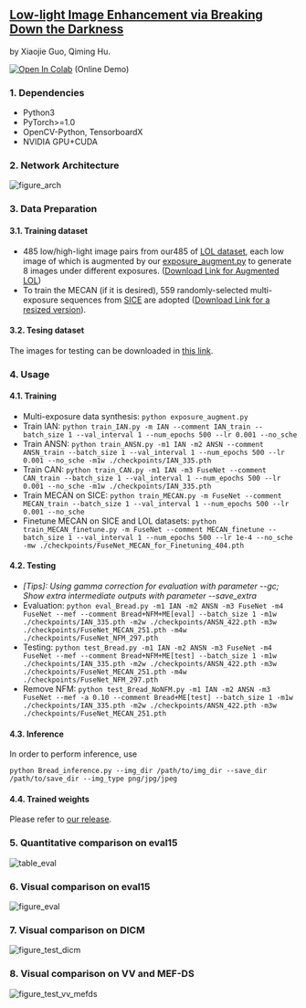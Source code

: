 ## [Low-light Image Enhancement via Breaking Down the Darkness](https://arxiv.org/abs/2111.15557)
by Xiaojie Guo, Qiming Hu.

[![Open In Colab](https://colab.research.google.com/assets/colab-badge.svg)](https://colab.research.google.com/github/mingcv/Bread/blob/main/bread_demo_uploader.ipynb) (Online Demo)

<!-- ![figure_tease](https://github.com/mingcv/Bread/blob/main/figures/figure_tease.png) --> 

### 1. Dependencies
* Python3
* PyTorch>=1.0
* OpenCV-Python, TensorboardX
* NVIDIA GPU+CUDA

### 2. Network Architecture
![figure_arch](https://github.com/mingcv/Bread/blob/main/figures/Bread_architecture_full.png)

### 3. Data Preparation

#### 3.1. Training dataset
* 485 low/high-light image pairs from our485 of [LOL dataset](https://daooshee.github.io/BMVC2018website/), each low image of which is augmented by our [exposure_augment.py](https://github.com/mingcv/Bread/blob/main/exposure_augment.py) to generate 8 images under different exposures. ([Download Link for Augmented LOL](https://drive.google.com/file/d/1gyX2kYJWuj3C00eobd49MjRuNbZ29dqN/view?usp=sharing))
* To train the MECAN (if it is desired), 559 randomly-selected multi-exposure sequences from [SICE](https://github.com/csjcai/SICE) are adopted ([Download Link for a resized version](https://drive.google.com/file/d/1OTNP-QJ3Nade5my04A2iYVTY77IQBEMf/view?usp=sharing)).

#### 3.2. Tesing dataset
The images for testing can be downloaded in [this link](https://github.com/mingcv/Bread/releases/download/checkpoints/data.zip).

<!-- * 15 low/high-light image pairs from eval15 of [LOL dataset](https://daooshee.github.io/BMVC2018website/).
* 44 low-light images from DICM.
* 8 low-light images from NPE.
* 24 low-light images from VV. -->

### 4. Usage

#### 4.1. Training 
* Multi-exposure data synthesis: ```python exposure_augment.py```
* Train IAN: ```python train_IAN.py -m IAN --comment IAN_train --batch_size 1 --val_interval 1 --num_epochs 500 --lr 0.001 --no_sche```
* Train ANSN: ```python train_ANSN.py -m1 IAN -m2 ANSN --comment ANSN_train --batch_size 1 --val_interval 1 --num_epochs 500 --lr 0.001 --no_sche -m1w ./checkpoints/IAN_335.pth```
* Train CAN: ```python train_CAN.py -m1 IAN -m3 FuseNet --comment CAN_train --batch_size 1 --val_interval 1 --num_epochs 500 --lr 0.001 --no_sche -m1w ./checkpoints/IAN_335.pth```
* Train MECAN on SICE: ```python train_MECAN.py -m FuseNet --comment MECAN_train --batch_size 1 --val_interval 1 --num_epochs 500 --lr 0.001 --no_sche```
* Finetune MECAN on SICE and LOL datasets:  ```python train_MECAN_finetune.py -m FuseNet --comment MECAN_finetune --batch_size 1 --val_interval 1 --num_epochs 500 --lr 1e-4 --no_sche -mw ./checkpoints/FuseNet_MECAN_for_Finetuning_404.pth```

#### 4.2. Testing 
* *\[Tips\]: Using gamma correction for evaluation with parameter --gc; Show extra intermediate outputs with parameter --save_extra*
* Evaluation: ```python eval_Bread.py -m1 IAN -m2 ANSN -m3 FuseNet -m4 FuseNet --mef --comment Bread+NFM+ME[eval] --batch_size 1 -m1w ./checkpoints/IAN_335.pth -m2w ./checkpoints/ANSN_422.pth -m3w ./checkpoints/FuseNet_MECAN_251.pth -m4w ./checkpoints/FuseNet_NFM_297.pth```
* Testing: ```python test_Bread.py -m1 IAN -m2 ANSN -m3 FuseNet -m4 FuseNet --mef --comment Bread+NFM+ME[test] --batch_size 1 -m1w ./checkpoints/IAN_335.pth -m2w ./checkpoints/ANSN_422.pth -m3w ./checkpoints/FuseNet_MECAN_251.pth -m4w ./checkpoints/FuseNet_NFM_297.pth```
* Remove NFM: ```python test_Bread_NoNFM.py -m1 IAN -m2 ANSN -m3 FuseNet --mef -a 0.10 --comment Bread+ME[test] --batch_size 1 -m1w ./checkpoints/IAN_335.pth -m2w ./checkpoints/ANSN_422.pth -m3w ./checkpoints/FuseNet_MECAN_251.pth```

#### 4.3. Inference
In order to perform inference, use
```
python Bread_inference.py --img_dir /path/to/img_dir --save_dir /path/to/save_dir --img_type png/jpg/jpeg
```

#### 4.4. Trained weights
Please refer to [our release](https://github.com/mingcv/Bread/releases/tag/checkpoints). 

### 5. Quantitative comparison on eval15
![table_eval](https://github.com/mingcv/Bread/blob/main/figures/table_eval.png)

### 6. Visual comparison on eval15
![figure_eval](https://github.com/mingcv/Bread/blob/main/figures/figure_eval.png)

### 7. Visual comparison on DICM
![figure_test_dicm](https://github.com/mingcv/Bread/blob/main/figures/figure_test_dicm.png)

### 8. Visual comparison on VV and MEF-DS
![figure_test_vv_mefds](https://github.com/mingcv/Bread/blob/main/figures/figure_test_vv_mefds.png)
